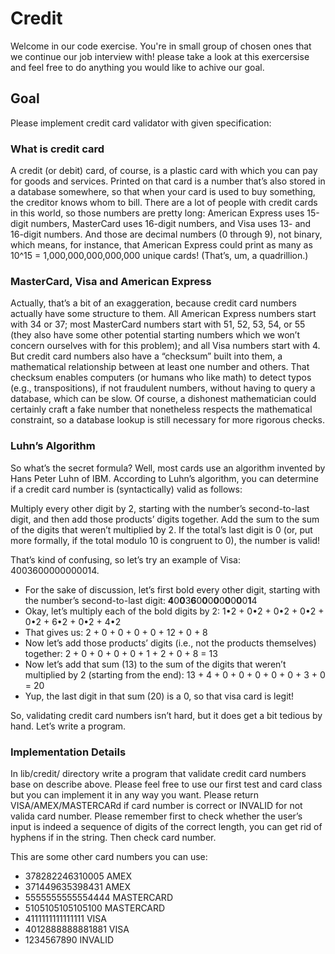 # Credit

Welcome in our code exercise. You're in small group of chosen ones that we continue our job interview with! please take a look at this exercersise and feel free to do anything you would like to achive our goal.

## Goal

Please implement credit card validator with given specification:

### What is credit card

A credit (or debit) card, of course, is a plastic card with which you can pay for goods and services. Printed on that card is a number that’s also stored in a database somewhere, so that when your card is used to buy something, the creditor knows whom to bill. There are a lot of people with credit cards in this world, so those numbers are pretty long: American Express uses 15-digit numbers, MasterCard uses 16-digit numbers, and Visa uses 13- and 16-digit numbers. And those are decimal numbers (0 through 9), not binary, which means, for instance, that American Express could print as many as 10^15 = 1,000,000,000,000,000 unique cards! (That’s, um, a quadrillion.)

### MasterCard, Visa and American Express

Actually, that’s a bit of an exaggeration, because credit card numbers actually have some structure to them. All American Express numbers start with 34 or 37; most MasterCard numbers start with 51, 52, 53, 54, or 55 (they also have some other potential starting numbers which we won’t concern ourselves with for this problem); and all Visa numbers start with 4. But credit card numbers also have a “checksum” built into them, a mathematical relationship between at least one number and others. That checksum enables computers (or humans who like math) to detect typos (e.g., transpositions), if not fraudulent numbers, without having to query a database, which can be slow. Of course, a dishonest mathematician could certainly craft a fake number that nonetheless respects the mathematical constraint, so a database lookup is still necessary for more rigorous checks.

### Luhn’s Algorithm

So what’s the secret formula? Well, most cards use an algorithm invented by Hans Peter Luhn of IBM. According to Luhn’s algorithm, you can determine if a credit card number is (syntactically) valid as follows:

Multiply every other digit by 2, starting with the number’s second-to-last digit, and then add those products’ digits together.
Add the sum to the sum of the digits that weren’t multiplied by 2.
If the total’s last digit is 0 (or, put more formally, if the total modulo 10 is congruent to 0), the number is valid!

That’s kind of confusing, so let’s try an example of Visa: 4003600000000014.
- For the sake of discussion, let’s first bold every other digit, starting with the number’s second-to-last digit:
**4**0**0**3**6**0**0**0**0**0**0**0**0**0**1**4
- Okay, let’s multiply each of the bold digits by 2:
1•2 + 0•2 + 0•2 + 0•2 + 0•2 + 6•2 + 0•2 + 4•2
- That gives us:
2 + 0 + 0 + 0 + 0 + 12 + 0 + 8
- Now let’s add those products’ digits (i.e., not the products themselves) together:
2 + 0 + 0 + 0 + 0 + 1 + 2 + 0 + 8 = 13
- Now let’s add that sum (13) to the sum of the digits that weren’t multiplied by 2 (starting from the end):
13 + 4 + 0 + 0 + 0 + 0 + 0 + 3 + 0 = 20
- Yup, the last digit in that sum (20) is a 0, so that visa card is legit!

So, validating credit card numbers isn’t hard, but it does get a bit tedious by hand. Let’s write a program.

### Implementation Details

In lib/credit/ directory write a program that validate credit card numbers base on describe above.
Please feel free to use our first test and card class but you can implement it in any way you want.
Please return VISA/AMEX/MASTERCARd if card number is correct or INVALID for not valida card number.
Please remember first to check whether the user’s input is indeed a sequence of digits of the correct length, you can get rid of hyphens if in the string.
Then check card number.

This are some other card numbers you can use:
- 378282246310005 AMEX
- 371449635398431 AMEX
- 5555555555554444 MASTERCARD
- 5105105105105100 MASTERCARD
- 4111111111111111 VISA
- 4012888888881881 VISA
- 1234567890 INVALID
